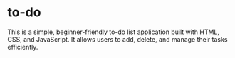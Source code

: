 # to-do
This is a simple, beginner-friendly to-do list application built with HTML, CSS, and JavaScript. It allows users to add, delete, and manage their tasks efficiently.
